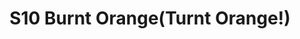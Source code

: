 ---
title: S10 Burnt Orange(Turnt Orange!)
permalink: "/teams/s10-burnt-orange"
members:
- Marcus Switzer - Captain
- Jim Connolly - Quarterback
- Meredith Bell
- John Burton
- Jake Carson
- Eric Leeder
- Jay Maroney
- Jeffrey Olk
- Chase Pike
- Kurt Shores
- Sam Smallwood
- Shannon Sweeney
- Mike Zgoda
- Cameron Burrell - Supplemental
teamid: 4422
name: S10 Burnt Orange
color: Turnt Orange!
division: ''
---